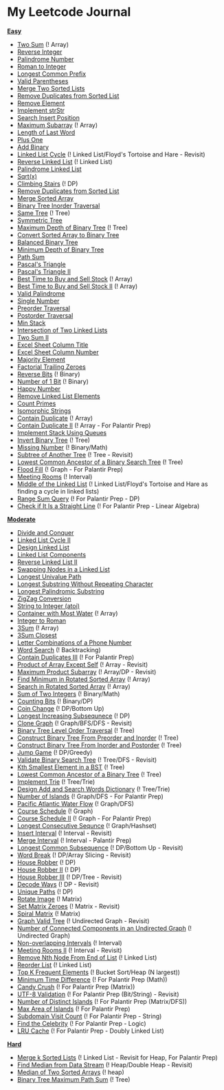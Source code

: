 # My Leetcode Journal 

**[Easy](https://github.com/JinhoLee93/Leetcode_Problems/tree/main/easy)**
- [Two Sum](https://github.com/JinhoLee93/Leetcode_Problems/blob/main/easy/two_sum.py) (! Array)
- [Reverse Integer](https://github.com/JinhoLee93/Leetcode_Problems/blob/main/easy/reverse_integer.py)
- [Palindrome Number](https://github.com/JinhoLee93/Leetcode_Problems/blob/main/easy/palindrome_number.py)
- [Roman to Integer](https://github.com/JinhoLee93/Leetcode_Problems/blob/main/easy/roman_to_integer.py)
- [Longest Common Prefix](https://github.com/JinhoLee93/Leetcode_Problems/blob/main/easy/longest_common_prefix.py)
- [Valid Parentheses](https://github.com/JinhoLee93/Leetcode_Problems/blob/main/easy/valid_parentheses.py)
- [Merge Two Sorted Lists](https://github.com/JinhoLee93/Leetcode_Problems/blob/main/easy/merge_two_sorted_lists.py)
- [Remove Duplicates from Sorted List](https://github.com/JinhoLee93/Leetcode_Problems/tree/main/easy)
- [Remove Element](https://github.com/JinhoLee93/Leetcode_Problems/blob/main/easy/remove_element.py)
- [Implement strStr](https://github.com/JinhoLee93/Leetcode_Problems/blob/main/easy/implement_strStr.py)
- [Search Insert Position](https://github.com/JinhoLee93/Leetcode_Problems/blob/main/easy/search_insert.py)
- [Maximum Subarray](https://github.com/JinhoLee93/Leetcode_Problems/blob/main/easy/maximum_subarray.py) (! Array)
- [Length of Last Word](https://github.com/JinhoLee93/Leetcode_Problems/blob/main/easy/length_of_last_word.py)
- [Plus One](https://github.com/JinhoLee93/Leetcode_Problems/blob/main/easy/plus_one.py)
- [Add Binary](https://github.com/JinhoLee93/Leetcode_Problems/blob/main/easy/add_binary.py)
- [Linked List Cycle](https://github.com/JinhoLee93/Leetcode_Problems/blob/main/easy/linked_list_cycle.py) (! Linked List/Floyd's Tortoise and Hare - Revisit)
- [Reverse Linked List](https://github.com/JinhoLee93/Leetcode_Problems/blob/main/easy/reverse_list.py) (! Linked List)
- [Palindrome Linked List](https://github.com/JinhoLee93/Leetcode_Problems/blob/main/easy/is_palindrome.py)
- [Sqrt(x)](https://github.com/JinhoLee93/Leetcode_Problems/blob/main/easy/sqrt.py)
- [Climbing Stairs](https://github.com/JinhoLee93/Leetcode_Problems/blob/main/easy/climbing_stairs.py) (! DP)
- [Remove Duplicates from Sorted List](https://github.com/JinhoLee93/Leetcode_Problems/blob/main/easy/remove_duplicates_sorted_list.py)
- [Merge Sorted Array](https://github.com/JinhoLee93/Leetcode_Problems/blob/main/easy/merge_sorted_array.py)
- [Binary Tree Inorder Traversal](https://github.com/JinhoLee93/Leetcode_Problems/blob/main/easy/tree_inorder_traversal.py)
- [Same Tree](https://github.com/JinhoLee93/Leetcode_Problems/blob/main/easy/same_tree.py) (! Tree)
- [Symmetric Tree](https://github.com/JinhoLee93/Leetcode_Problems/blob/main/easy/symmetric_tree.py)
- [Maximum Depth of Binary Tree](https://github.com/JinhoLee93/Leetcode_Problems/blob/main/easy/tree_maximum_depth.py) (! Tree)
- [Convert Sorted Array to Binary Tree](https://github.com/JinhoLee93/Leetcode_Problems/blob/main/easy/sorted_array_to_BST.py)
- [Balanced Binary Tree](https://github.com/JinhoLee93/Leetcode_Problems/blob/main/easy/balanced_binary_tree.py) 
- [Minimum Depth of Binary Tree](https://github.com/JinhoLee93/Leetcode_Problems/blob/main/easy/min_depth_tree.py)
- [Path Sum](https://github.com/JinhoLee93/Leetcode_Problems/blob/main/easy/path_sum.py)
- [Pascal's Triangle](https://github.com/JinhoLee93/Leetcode_Problems/blob/main/easy/pascal's_triangle.py)
- [Pascal's Triangle II](https://github.com/JinhoLee93/Leetcode_Problems/blob/main/easy/pascal's_triangle_ii.py)
- [Best Time to Buy and Sell Stock](https://github.com/JinhoLee93/Leetcode_Problems/blob/main/easy/buy_sell_stock.py) (! Array)
- [Best Time to Buy and Sell Stock II](https://github.com/JinhoLee93/Leetcode_Problems/blob/main/easy/buy_sell_stock_ii.py) (! Array)
- [Valid Palindrome](https://github.com/JinhoLee93/Leetcode_Problems/blob/main/easy/valid_palindrome.py)
- [Single Number](https://github.com/JinhoLee93/Leetcode_Problems/blob/main/easy/single_number.py)
- [Preorder Traversal](https://github.com/JinhoLee93/Leetcode_Problems/blob/main/easy/preorder_traversal.py)
- [Postorder Traversal](https://github.com/JinhoLee93/Leetcode_Problems/blob/main/easy/preorder_traversal.py)
- [Min Stack](https://github.com/JinhoLee93/Leetcode_Problems/blob/main/easy/min_stack.py)
- [Intersection of Two Linked Lists](https://github.com/JinhoLee93/Leetcode_Problems/blob/main/easy/intersection_two_linked_lists.py)
- [Two Sum II](https://github.com/JinhoLee93/Leetcode_Problems/blob/main/easy/two_sum_ii.py)
- [Excel Sheet Column Title](https://github.com/JinhoLee93/Leetcode_Problems/blob/main/easy/excel_column.py)
- [Excel Sheet Column Number](https://github.com/JinhoLee93/Leetcode_Problems/blob/main/easy/excel_column_num.py)
- [Majority Element](https://github.com/JinhoLee93/Leetcode_Problems/blob/main/easy/majority_element.py)
- [Factorial Trailing Zeroes](https://github.com/JinhoLee93/Leetcode_Problems/blob/main/easy/factorial_trailing_zeroes.py) 
- [Reverse Bits](https://github.com/JinhoLee93/Leetcode_Problems/blob/main/easy/reverse_bits.py) (! Binary)
- [Number of 1 Bit](https://github.com/JinhoLee93/Leetcode_Problems/blob/main/easy/number_of_bits.py) (! Binary)
- [Happy Number](https://github.com/JinhoLee93/Leetcode_Problems/blob/main/easy/happy_number.py)
- [Remove Linked List Elements](https://github.com/JinhoLee93/Leetcode_Problems/blob/main/easy/remove_linked_list.py)
- [Count Primes](https://github.com/JinhoLee93/Leetcode_Problems/blob/main/easy/count_primes.py)
- [Isomorphic Strings](https://github.com/JinhoLee93/Leetcode_Problems/blob/main/easy/isomorphic_strings.py)
- [Contain Duplicate](https://github.com/JinhoLee93/Leetcode_Problems/blob/main/easy/contain_duplicate.py) (! Array)
- [Contain Duplicate II](https://github.com/JinhoLee93/Leetcode_Problems/blob/main/easy/contain_duplicate_ii.py) (! Array - For Palantir Prep)
- [Implement Stack Using Queues](https://github.com/JinhoLee93/Leetcode_Problems/tree/main/easy/stack_using_queues.py)
- [Invert Binary Tree](https://github.com/JinhoLee93/Leetcode_Problems/blob/main/easy/invert_binary_tree.py) (! Tree)
- [Missing Number](https://github.com/JinhoLee93/Leetcode_Problems/blob/main/easy/missing_number.py) (! Binary/Math)
- [Subtree of Another Tree](https://github.com/JinhoLee93/Leetcode_Problems/blob/main/easy/subtree_of_another_tree.py) (! Tree - Revisit)
- [Lowest Common Ancestor of a Binary Search Tree](https://github.com/JinhoLee93/Leetcode_Problems/blob/main/easy/lowest_common_ancestor.py) (! Tree)
- [Flood Fill](https://github.com/JinhoLee93/Leetcode_Problems/blob/main/easy/flood_fill.py) (! Graph - For Palantir Prep)
- [Meeting Rooms](https://github.com/JinhoLee93/Leetcode_Problems/blob/main/easy/meeting_rooms.py) (! Interval)
- [Middle of the Linked List](https://github.com/JinhoLee93/Leetcode_Problems/blob/main/easy/middle_of_the_linked_list.py) (! Linked List/Floyd's Tortoise and Hare as finding a cycle in linked lists) 
- [Range Sum Query](https://github.com/JinhoLee93/Leetcode_Problems/blob/main/easy/range_sum_query.py) (! For Palantir Prep - DP)
- [Check if It Is a Straight Line](https://github.com/JinhoLee93/Leetcode_Problems/blob/main/easy/check_if_straight_line.py) (! For Palantir Prep - Linear Algebra)

**[Moderate](https://github.com/JinhoLee93/Leetcode_Problems/tree/main/moderate)**
- [Divide and Conquer](https://github.com/JinhoLee93/Leetcode_Problems/blob/main/moderate/divide_and_conquer.py)
- [Linked List Cycle II](https://github.com/JinhoLee93/Leetcode_Problems/blob/main/moderate/linked_list_cycle_ii.py) 
- [Design Linked List](https://github.com/JinhoLee93/Leetcode_Problems/blob/main/moderate/design_linked_list.py)
- [Linked List Components](https://github.com/JinhoLee93/Leetcode_Problems/blob/main/moderate/linked_list_components.py)
- [Reverse Linked List II](https://github.com/JinhoLee93/Leetcode_Problems/blob/main/moderate/reverse_linked_list_ii.py)
- [Swapping Nodes in a Linked List](https://github.com/JinhoLee93/Leetcode_Problems/blob/main/moderate/swapping_nodes.py)
- [Longest Univalue Path](https://github.com/JinhoLee93/Leetcode_Problems/blob/main/moderate/longest_univalue_path.py)
- [Longest Substring Without Repeating Character](https://github.com/JinhoLee93/Leetcode_Problems/blob/main/moderate/longest_substring.py) 
- [Longest Palindromic Substring](https://github.com/JinhoLee93/Leetcode_Problems/blob/main/moderate/longest_palindrome.py)
- [ZigZag Conversion](https://github.com/JinhoLee93/Leetcode_Problems/blob/main/moderate/zigzag_conversion.py)
- [String to Integer (atoi)](https://github.com/JinhoLee93/Leetcode_Problems/blob/main/moderate/string_to_integer.py)
- [Container with Most Water](https://github.com/JinhoLee93/Leetcode_Problems/blob/main/moderate/container_most_water.py) (! Array)
- [Integer to Roman](https://github.com/JinhoLee93/Leetcode_Problems/blob/main/moderate/integer_to_roman.py)
- [3Sum](https://github.com/JinhoLee93/Leetcode_Problems/blob/main/moderate/3sum.py) (! Array)
- [3Sum Closest](https://github.com/JinhoLee93/Leetcode_Problems/blob/main/moderate/3sum_closest.py)
- [Letter Combinations of a Phone Number](https://github.com/JinhoLee93/Leetcode_Problems/blob/main/moderate/letter_combinations.py)
- [Word Search](https://github.com/JinhoLee93/Leetcode_Problems/blob/main/moderate/word_search.py) (! Backtracking)
- [Contain Duplicates III](https://github.com/JinhoLee93/Leetcode_Problems/blob/main/moderate/contain_duplicate_iii.py) (! For Palantir Prep)
- [Product of Array Except Self](https://github.com/JinhoLee93/Leetcode_Problems/blob/main/moderate/product_of_array.py) (! Array - Revisit)
- [Maximum Product Subarray](https://github.com/JinhoLee93/Leetcode_Problems/blob/main/moderate/maximum_prod.py) (! Array/DP - Revisit)
- [Find Minimum in Rotated Sorted Array](https://github.com/JinhoLee93/Leetcode_Problems/blob/main/moderate/min_rotated_array.py) (! Array)
- [Search in Rotated Sorted Array](https://github.com/JinhoLee93/Leetcode_Problems/blob/main/moderate/search_rotated_array.py) (! Array)
- [Sum of Two Integers](https://github.com/JinhoLee93/Leetcode_Problems/blob/main/moderate/sum_of_two_integers.py) (! Binary/Math)
- [Counting Bits](https://github.com/JinhoLee93/Leetcode_Problems/blob/main/easy/counting_bits.py) (! Binary/DP)
- [Coin Change](https://github.com/JinhoLee93/Leetcode_Problems/blob/main/moderate/coin_change.py) (! DP/Bottom Up)
- [Longest Increasing Subsequnece](https://github.com/JinhoLee93/Leetcode_Problems/blob/main/moderate/longest_increasing_subsequence.py) (! DP)
- [Clone Graph](https://github.com/JinhoLee93/Leetcode_Problems/blob/main/moderate/clone_graph.py) (! Graph/BFS/DFS - Revisit)
- [Binary Tree Level Order Traversal](https://github.com/JinhoLee93/Leetcode_Problems/blob/main/moderate/binary_tree_level_order.py) (! Tree)
- [Construct Binary Tree From Preorder and Inorder](https://github.com/JinhoLee93/Leetcode_Problems/blob/main/moderate/construct_pre_in_order.py) (! Tree)
- [Construct Binary Tree From Inorder and Postorder](https://github.com/JinhoLee93/Leetcode_Problems/blob/main/moderate/tree_from_in_and_post.py) (! Tree)
- [Jump Game](https://github.com/JinhoLee93/Leetcode_Problems/blob/main/moderate/jump_game.py) (! DP/Greedy)
- [Validate Binary Search Tree](https://github.com/JinhoLee93/Leetcode_Problems/blob/main/moderate/validate_binary_search_tree.py) (! Tree/DFS - Revisit)
- [Kth Smallest Element in a BST](https://github.com/JinhoLee93/Leetcode_Problems/blob/main/moderate/kth_smallest_bst.py) (! Tree)
- [Lowest Common Ancestor of a Binary Tree](https://github.com/JinhoLee93/Leetcode_Problems/blob/main/moderate/lowest_common_ancestor_bt.py) (! Tree)
- [Implement Trie](https://github.com/JinhoLee93/Leetcode_Problems/blob/main/moderate/implement_trie.py) (! Tree/Trie)
- [Design Add and Search Words Dictionary](https://github.com/JinhoLee93/Leetcode_Problems/blob/main/moderate/design_add_and_search.py) (! Tree/Trie) 
- [Number of Islands](https://github.com/JinhoLee93/Leetcode_Problems/blob/main/moderate/number_of_islands.py) (! Graph/DFS - For Palantir Prep)
- [Pacific Atlantic Water Flow](https://github.com/JinhoLee93/Leetcode_Problems/blob/main/moderate/pacific_atlantic_water_flow.py) (! Graph/DFS)
- [Course Schedule](https://github.com/JinhoLee93/Leetcode_Problems/blob/main/moderate/course_schedule.py) (! Graph)
- [Course Schedule II](https://github.com/JinhoLee93/Leetcode_Problems/blob/main/moderate/course_schedule_ii.py) (! Graph - For Palantir Prep)
- [Longest Consecutive Sequnce](https://github.com/JinhoLee93/Leetcode_Problems/blob/main/moderate/longest_consecutive_sequence.py) (! Graph/Hashset)
- [Insert Interval](https://github.com/JinhoLee93/Leetcode_Problems/blob/main/moderate/insert_interval.py) (! Interval - Revisit)
- [Merge Interval](https://github.com/JinhoLee93/Leetcode_Problems/blob/main/moderate/merge_interval.py) (! Interval - Palantir Prep)
- [Longest Common Subsequence](https://github.com/JinhoLee93/Leetcode_Problems/blob/main/moderate/longest_common_subsequence.py) (! DP/Bottom Up - Revisit)
- [Word Break](https://github.com/JinhoLee93/Leetcode_Problems/blob/main/moderate/word_break.py) (! DP/Array Slicing - Revisit)
- [House Robber](https://github.com/JinhoLee93/Leetcode_Problems/blob/main/moderate/house_robber.py) (! DP)
- [House Robber II](https://github.com/JinhoLee93/Leetcode_Problems/blob/main/moderate/house_robber_ii.py) (! DP)
- [House Robber III](https://github.com/JinhoLee93/Leetcode_Problems/blob/main/moderate/house_robber_iii.py) (! DP/Tree - Revisit)
- [Decode Ways](https://github.com/JinhoLee93/Leetcode_Problems/blob/main/moderate/decode_ways.py) (! DP - Revisit)
- [Unique Paths](https://github.com/JinhoLee93/Leetcode_Problems/blob/main/moderate/unique_paths.py) (! DP)
- [Rotate Image](https://github.com/JinhoLee93/Leetcode_Problems/blob/main/moderate/rotate_image.py) (! Matrix)
- [Set Matrix Zeroes](https://github.com/JinhoLee93/Leetcode_Problems/blob/main/moderate/set_matrix_zeroes.py) (! Matrix - Revisit) 
- [Spiral Matrix](https://github.com/JinhoLee93/Leetcode_Problems/tree/main/moderate) (! Matrix)
- [Graph Valid Tree](https://github.com/JinhoLee93/Leetcode_Problems/blob/main/moderate/graph_valid_tree.py) (! Undirected Graph - Revisit)
- [Number of Connected Components in an Undirected Graph](https://github.com/JinhoLee93/Leetcode_Problems/blob/main/moderate/number_of_connected_graph.py) (! Undirected Graph)
- [Non-overlapping Intervals](https://github.com/JinhoLee93/Leetcode_Problems/blob/main/moderate/erase_intervals.py) (! Interval)
- [Meeting Rooms II](https://github.com/JinhoLee93/Leetcode_Problems/blob/main/moderate/meeting_rooms_ii.py) (! Interval - Revisit)
- [Remove Nth Node From End of List](https://github.com/JinhoLee93/Leetcode_Problems/blob/main/moderate/remove_nth_linked_list.py) (! Linked List)
- [Reorder List](https://github.com/JinhoLee93/Leetcode_Problems/blob/main/moderate/reorder_list.py) (! Linked List)
- [Top K Frequent Elements](https://github.com/JinhoLee93/Leetcode_Problems/blob/main/moderate/top_k_frequent_elements.py) (! Bucket Sort/Heap (N largest))
- [Minimum Time Difference](https://github.com/JinhoLee93/Leetcode_Problems/edit/main/moderate/minimum_time_difference.py) (! For Palantir Prep (Math))
- [Candy Crush](https://github.com/JinhoLee93/Leetcode_Problems/blob/main/moderate/candy_crush.py) (! For Palantir Prep (Matrix))
- [UTF-8 Validation](https://github.com/JinhoLee93/Leetcode_Problems/blob/main/moderate/utf-8_validation.py) (! For Palantir Prep (Bit/String) - Revisit)
- [Number of Distinct Islands](https://github.com/JinhoLee93/Leetcode_Problems/blob/main/moderate/number_of_distinct_islands.py) (! For Palantir Prep (Matrix/DFS))
- [Max Area of Islands](https://github.com/JinhoLee93/Leetcode_Problems/blob/main/moderate/max_area_of_island.py) (! For Palantir Prep)
- [Subdomain Visit Count](https://github.com/JinhoLee93/Leetcode_Problems/blob/main/moderate/subdomain_visit_count.py) (! For Palantir Prep - String) 
- [Find the Celebrity](https://github.com/JinhoLee93/Leetcode_Problems/blob/main/moderate/find_the_celebrity.py) (! For Palantir Prep - Logic)
- [LRU Cache]() (! For Palantir Prep - Doubly Linked List)
 
**[Hard](https://github.com/JinhoLee93/Leetcode_Problems/tree/main/hard)**
- [Merge k Sorted Lists](https://github.com/JinhoLee93/Leetcode_Problems/blob/main/hard/merge_k_sorted_lists.py) (! Linked List - Revisit for Heap, For Palantir Prep)
- [Find Median from Data Stream](https://github.com/JinhoLee93/Leetcode_Problems/blob/main/hard/find_median_from_data.py) (! Heap/Double Heap - Revisit)
- [Median of Two Sorted Arrays](https://github.com/JinhoLee93/Leetcode_Problems/blob/main/hard/median_of_two_sorted_arrays.py) (! heap)
- [Binary Tree Maximum Path Sum]() (! Tree)

